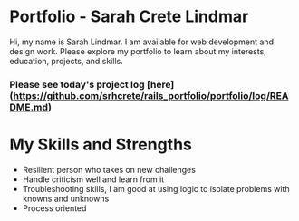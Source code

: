 # Portfolio - Sarah Crete Lindmar
Hi, my name is Sarah Lindmar. I am available for web development and design work. Please explore
my portfolio to learn about my interests, education, projects, and skills.
### Please see today's project log [here] (https://github.com/srhcrete/rails_portfolio/portfolio/log/README.md)

# My Skills and Strengths

* Resilient person who takes on new challenges
* Handle criticism well and learn from it
* Troubleshooting skills, I am good at using logic to isolate problems with knowns and unknowns
* Process oriented
